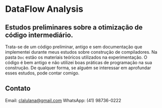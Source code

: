 # DataFlow Analysis

## Estudos preliminares sobre a otimização de código intermediário. 

Trata-se de um código preliminar, antigo e sem documentação que implementei durante meus estudos sobre construção de compiladores. Na pasta ``Doc`` estão os materiais teóricos utilizados na experimentação. O código é bem antigo e não utilizei boas práticas de programação na sua construção. De qualquer forma, se alguém se interessar em aprofundar esses estudos, pode contar comigo.

## Contato

Email: clalulana@gmail.com
WhatsApp: (41) 98736-0222

